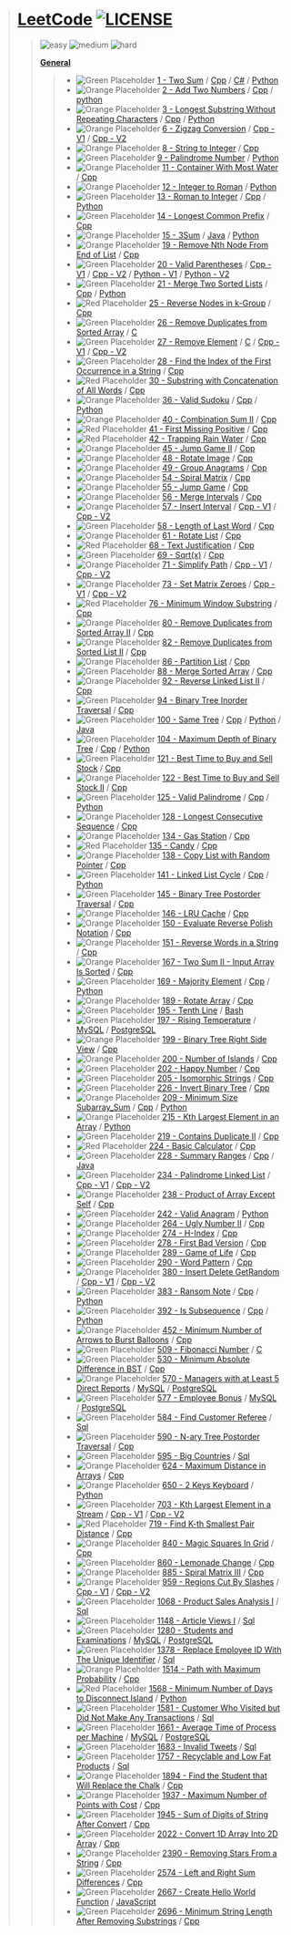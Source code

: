 > # [LeetCode](https://leetcode.com/u/shahar_30/) [![LICENSE](https://img.shields.io/badge/license-MIT-yellow.svg)](./LICENSE)
>> ![easy](https://img.shields.io/badge/56-green)
>> ![medium](https://img.shields.io/badge/55-orange)
>> ![hard](https://img.shields.io/badge/10-red)
>> 
>> [**General**](./)
>>> - ![Green Placeholder](https://placehold.co/15x15/00ff00/00ff00.png) [1 - Two Sum](./leetcode-1-Two_Sum/) / [Cpp](./leetcode-1-Two_Sum/leetcode-1-Two_Sum.cpp) / [C#](./leetcode-1-Two_Sum/leetcode-1-Two_Sum.cs) / [Python](./leetcode-1-Two_Sum/leetcode-1-Two_Sum.py)
>>> - ![Orange Placeholder](https://placehold.co/15x15/ffa500/ffa500.png) [2 - Add Two Numbers](./leetcode-2-Add_Two_Numbers/) / [Cpp](./leetcode-2-Add_Two_Numbers/leetcode-2-Add_Two_Numbers.cpp) / [python](./leetcode-2-Add_Two_Numbers/leetcode-2-Add_Two_Numbers.py)
>>> - ![Orange Placeholder](https://placehold.co/15x15/ffa500/ffa500.png) [3 - Longest Substring Without Repeating Characters](./leetcode-3-Longest_Substring_Without_Repeating_Characters/) / [Cpp](./leetcode-3-Longest_Substring_Without_Repeating_Characters/leetcode-3-Longest_Substring_Without_Repeating_Characters.cpp) / [Python](./leetcode-3-Longest_Substring_Without_Repeating_Characters/leetcode-3-Longest_Substring_Without_Repeating_Characters.py)
>>> - ![Orange Placeholder](https://placehold.co/15x15/ffa500/ffa500.png) [6 - Zigzag Conversion](./leetcode-6-Zigzag_Conversion/) / [Cpp - V1](./leetcode-6-Zigzag_Conversion/leetcode-6-Zigzag_Conversion-V1.cpp) / [Cpp - V2](./leetcode-6-Zigzag_Conversion/leetcode-6-Zigzag_Conversion-V2.cpp)
>>> - ![Orange Placeholder](https://placehold.co/15x15/ffa500/ffa500.png) [8 - String to Integer](./leetcode-8-String_to_Integer/) / [Cpp](./leetcode-8-String_to_Integer/leetcode-8-String_to_Integer.cpp)
>>> - ![Green Placeholder](https://placehold.co/15x15/00ff00/00ff00.png) [9 - Palindrome Number](./leetcode-9-Palindrome_Number/) / [Python](./leetcode-9-Palindrome_Number/leetcode-9-Palindrome_Number.py)
>>> - ![Orange Placeholder](https://placehold.co/15x15/ffa500/ffa500.png) [11 - Container With Most Water](./leetcode-11-Container_With_Most_Water/) / [Cpp](./leetcode-11-Container_With_Most_Water/leetcode-11-Container_With_Most_Water.cpp)
>>> - ![Orange Placeholder](https://placehold.co/15x15/ffa500/ffa500.png) [12 - Integer to Roman](./leetcode-12-Integer_to_Roman/) / [Python](./leetcode-12-Integer_to_Roman/leetcode-12-Integer_to_Roman.py)
>>> - ![Green Placeholder](https://placehold.co/15x15/00ff00/00ff00.png) [13 - Roman to Integer](./leetcode-13-Roman_to_Integer/) / [Cpp](./leetcode-13-Roman_to_Integer/leetcode-13-Roman_to_Integer.cpp) / [Python](./leetcode-13-Roman_to_Integer/leetcode-13-Roman_to_Integer.py)
>>> - ![Green Placeholder](https://placehold.co/15x15/00ff00/00ff00.png) [14 - Longest Common Prefix](./leetcode-14-Longest_Common_Prefix/) / [Cpp](./leetcode-14-Longest_Common_Prefix/leetcode-14-Longest_Common_Prefix.cpp)
>>> - ![Orange Placeholder](https://placehold.co/15x15/ffa500/ffa500.png) [15 - 3Sum](./leetcode-15-3Sum/) / [Java](./leetcode-15-3Sum/leetcode_15_3Sum.java) / [Python](./leetcode-15-3Sum/leetcode_15_3Sum.py)
>>> - ![Orange Placeholder](https://placehold.co/15x15/ffa500/ffa500.png) [19 - Remove Nth Node From End of List](./leetcode-19-Remove_Nth_Node_From_End_of_List/) / [Cpp](./leetcode-19-Remove_Nth_Node_From_End_of_List/leetcode-19-Remove_Nth_Node_From_End_of_List.cpp)
>>> - ![Green Placeholder](https://placehold.co/15x15/00ff00/00ff00.png) [20 - Valid Parentheses](./leetcode-20-Valid_Parentheses/) / [Cpp - V1](./leetcode-20-Valid_Parentheses/leetcode-20-Valid_Parentheses_V1.cpp) / [Cpp - V2](./leetcode-20-Valid_Parentheses/leetcode-20-Valid_Parentheses_v2.cpp) / [Python - V1](./leetcode-20-Valid_Parentheses/leetcode-20-Valid_Parentheses%20-%20V1.py) / [Python - V2](./leetcode-20-Valid_Parentheses/leetcode-20-Valid_Parentheses%20-%20V2.py)
>>> - ![Green Placeholder](https://placehold.co/15x15/00ff00/00ff00.png) [21 - Merge Two Sorted Lists](./leetcode-21-Merge_Two_Sorted_Lists/) / [Cpp](./leetcode-21-Merge_Two_Sorted_Lists/leetcode-21-Merge_Two_Sorted_Lists.cpp) / [Python](./leetcode-21-Merge_Two_Sorted_Lists/leetcode-21-Merge_Two_Sorted_Lists.py)
>>> - ![Red Placeholder](https://placehold.co/15x15/ff0000/ff0000.png) [25 - Reverse Nodes in k-Group](./leetcode-25-Reverse_Nodes_in_k-Group/) / [Cpp](./leetcode-25-Reverse_Nodes_in_k-Group/leetcode-25-Reverse_Nodes_in_k-Group.cpp)
>>> - ![Green Placeholder](https://placehold.co/15x15/00ff00/00ff00.png) [26 - Remove Duplicates from Sorted Array](./leetcode-26-Remove_Duplicates_from_Sorted_Array/) / [C](./leetcode-26-Remove_Duplicates_from_Sorted_Array/leetcode-26-Remove_Duplicates_from_Sorted_Array.c)
>>> - ![Green Placeholder](https://placehold.co/15x15/00ff00/00ff00.png) [27 - Remove Element](./leetcode-27-Remove_Element/) / [C](./leetcode-27-Remove_Element/leetcode-27-Remove_Element.c) / [Cpp - V1](./leetcode-27-Remove_Element/leetcode-27-Remove_Element-V1.cpp) / [Cpp - V2](./leetcode-27-Remove_Element/leetcode-27-Remove_Element-V2.cpp)
>>> - ![Green Placeholder](https://placehold.co/15x15/00ff00/00ff00.png) [28 - Find the Index of the First Occurrence in a String](./leetcode-28-Find_the_Index_of_the_First_Occurrence_in_a_String/) / [Cpp](./leetcode-28-Find_the_Index_of_the_First_Occurrence_in_a_String/leetcode-28-Find_the_Index_of_the_First_Occurrence_in_a_String.cpp)
>>> - ![Red Placeholder](https://placehold.co/15x15/ff0000/ff0000.png) [30 - Substring with Concatenation of All Words](./leetcode-30-Substring_with_Concatenation_of_All_Words/) / [Cpp](./leetcode-30-Substring_with_Concatenation_of_All_Words/leetcode-30-Substring_with_Concatenation_of_All_Words.cpp)
>>> - ![Orange Placeholder](https://placehold.co/15x15/ffa500/ffa500.png) [36 - Valid Sudoku](./leetcode-36-Valid_Sudoku/) / [Cpp](./leetcode-36-Valid_Sudoku/leetcode-36-Valid_Sudoku.cpp) / [Python](./leetcode-36-Valid_Sudoku/leetcode-36-Valid_Sudoku.py)
>>> - ![Orange Placeholder](https://placehold.co/15x15/ffa500/ffa500.png) [40 - Combination Sum II](./leetcode-40-Combination_Sum_II/) / [Cpp](./leetcode-40-Combination_Sum_II/leetcode-40-Combination_Sum_II.cpp)
>>> - ![Red Placeholder](https://placehold.co/15x15/ff0000/ff0000.png) [41 - First Missing Positive](./leetcode-41-First_Missing_Positive/) / [Cpp](./leetcode-41-First_Missing_Positive/leetcode-41-First_Missing_Positive.cpp)
>>> - ![Red Placeholder](https://placehold.co/15x15/ff0000/ff0000.png) [42 - Trapping Rain Water](./leetcode-42-Trapping_Rain_Water/) / [Cpp](./leetcode-42-Trapping_Rain_Water/leetcode-42-Trapping_Rain_Water.cpp)
>>> - ![Orange Placeholder](https://placehold.co/15x15/ffa500/ffa500.png) [45 - Jump Game II](./leetcode-45-Jump_Game_II/) / [Cpp](./leetcode-45-Jump_Game_II/leetcode-45-Jump_Game_II.cpp)
>>> - ![Orange Placeholder](https://placehold.co/15x15/ffa500/ffa500.png) [48 - Rotate Image](./leetcode-48-Rotate_Image/) / [Cpp](./leetcode-48-Rotate_Image/leetcode-48-Rotate_Image.cpp)
>>> - ![Orange Placeholder](https://placehold.co/15x15/ffa500/ffa500.png) [49 - Group Anagrams](./leetcode-49-Group_Anagrams/) / [Cpp](./leetcode-49-Group_Anagrams/leetcode-49-Group_Anagrams.cpp)
>>> - ![Orange Placeholder](https://placehold.co/15x15/ffa500/ffa500.png) [54 - Spiral Matrix](./leetcode-54-Spiral_Matrix/) / [Cpp](./leetcode-54-Spiral_Matrix/leetcode-54-Spiral_Matrix.cpp)
>>> - ![Orange Placeholder](https://placehold.co/15x15/ffa500/ffa500.png) [55 - Jump Game](./leetcode-55-Jump_Game/) / [Cpp](./leetcode-55-Jump_Game/leetcode-55-Jump_Game.cpp)
>>> - ![Orange Placeholder](https://placehold.co/15x15/ffa500/ffa500.png) [56 - Merge Intervals](./leetcode-56-Merge_Intervals/) / [Cpp](./leetcode-56-Merge_Intervals/leetcode-56-Merge_Intervals.cpp)
>>> - ![Orange Placeholder](https://placehold.co/15x15/ffa500/ffa500.png) [57 - Insert Interval](./leetcode-57-Insert_Interval/) / [Cpp - V1](./leetcode-57-Insert_Interval/leetcode-57-Insert_Interval-V1.cpp) / [Cpp - V2](./leetcode-57-Insert_Interval/leetcode-57-Insert_Interval-V2.cpp)
>>> - ![Green Placeholder](https://placehold.co/15x15/00ff00/00ff00.png) [58 - Length of Last Word](./leetcode-58-Length_of_Last_Word/) / [Cpp](./leetcode-58-Length_of_Last_Word/leetcode-58-Length_of_Last_Word.cpp)
>>> - ![Orange Placeholder](https://placehold.co/15x15/ffa500/ffa500.png) [61 - Rotate List](./leetcode-61-Rotate_List/) / [Cpp](./leetcode-61-Rotate_List/leetcode-61-Rotate_List.cpp)
>>> - ![Red Placeholder](https://placehold.co/15x15/ff0000/ff0000.png) [68 - Text Justification](./leetcode-68-Text_Justification/) / [Cpp](./leetcode-68-Text_Justification/leetcode-68-Text_Justification.cpp)
>>> - ![Green Placeholder](https://placehold.co/15x15/00ff00/00ff00.png) [69 - Sqrt(x)](./leetcode-69-Sqrt(x)/) / [Cpp](./leetcode-69-Sqrt(x)/leetcode-69-Sqrt_x.cpp)
>>> - ![Orange Placeholder](https://placehold.co/15x15/ffa500/ffa500.png) [71 - Simplify Path](./leetcode-71-Simplify_Path/) / [Cpp - V1](./leetcode-71-Simplify_Path/leetcode-71-Simplify_Path-V1.cpp) / [Cpp - V2](./leetcode-71-Simplify_Path/leetcode-71-Simplify_Path-V2.cpp)
>>> - ![Orange Placeholder](https://placehold.co/15x15/ffa500/ffa500.png) [73 - Set Matrix Zeroes](./leetcode-73-Set_Matrix_Zeroes/) / [Cpp - V1](./leetcode-73-Set_Matrix_Zeroes/leetcode-73-Set_Matrix_Zeroes-V1.cpp) / [Cpp - V2](./leetcode-73-Set_Matrix_Zeroes/leetcode-73-Set_Matrix_Zeroes-V2.cpp)
>>> - ![Red Placeholder](https://placehold.co/15x15/ff0000/ff0000.png) [76 - Minimum Window Substring](./leetcode-76-Minimum_Window_Substring/) / [Cpp](./leetcode-76-Minimum_Window_Substring/leetcode-76-Minimum_Window_Substring.cpp)
>>> - ![Orange Placeholder](https://placehold.co/15x15/ffa500/ffa500.png) [80 - Remove Duplicates from Sorted Array II](./leetcode-80-Remove_Duplicates_from_Sorted_Array_II/) / [Cpp](./leetcode-80-Remove_Duplicates_from_Sorted_Array_II/leetcode-80-Remove_Duplicates_from_Sorted_Array_II.cpp)
>>> - ![Orange Placeholder](https://placehold.co/15x15/ffa500/ffa500.png) [82 - Remove Duplicates from Sorted List II](./leetcode-82-Remove_Duplicates_from_Sorted_List_II/) / [Cpp](./leetcode-82-Remove_Duplicates_from_Sorted_List_II/leetcode-82-Remove_Duplicates_from_Sorted_List_II.cpp)
>>> - ![Orange Placeholder](https://placehold.co/15x15/ffa500/ffa500.png) [86 - Partition List](./leetcode-86-Partition_List/) / [Cpp](./leetcode-86-Partition_List/leetcode-86-Partition_List.cpp)
>>> - ![Green Placeholder](https://placehold.co/15x15/00ff00/00ff00.png) [88 - Merge Sorted Array](./leetcode-88-Merge_Sorted_Array/) / [Cpp](./leetcode-88-Merge_Sorted_Array/leetcode-88-Merge_Sorted_Array.cpp)
>>> - ![Orange Placeholder](https://placehold.co/15x15/ffa500/ffa500.png) [92 - Reverse Linked List II](./leetcode-92-Reverse_Linked_List_II/) / [Cpp](./leetcode-92-Reverse_Linked_List_II/leetcode-92-Reverse_Linked_List_II.cpp)
>>> - ![Green Placeholder](https://placehold.co/15x15/00ff00/00ff00.png) [94 - Binary Tree Inorder Traversal](./leetcode-94-Binary_Tree_Inorder_Traversal/) / [Cpp](./leetcode-94-Binary_Tree_Inorder_Traversal/leetcode-94-Binary_Tree_Inorder_Traversal.cpp)
>>> - ![Green Placeholder](https://placehold.co/15x15/00ff00/00ff00.png) [100 - Same Tree](./leetcode-100-Same_Tree/) / [Cpp](./leetcode-100-Same_Tree/leetcode-100-Same_Tree.cpp) / [Python](./leetcode-100-Same_Tree/leetcode-100-Same_Tree.py) / [Java](./leetcode-100-Same_Tree/leetcode_100_Same_Tree.java)
>>> - ![Green Placeholder](https://placehold.co/15x15/00ff00/00ff00.png) [104 - Maximum Depth of Binary Tree](./leetcode-104-Maximum_Depth_of_Binary_Tree/) / [Cpp](./leetcode-104-Maximum_Depth_of_Binary_Tree/leetcode-104-Maximum_Depth_of_Binary_Tree.cpp) / [Python](./leetcode-104-Maximum_Depth_of_Binary_Tree/leetcode-104-Maximum_Depth_of_Binary_Tree.py)
>>> - ![Green Placeholder](https://placehold.co/15x15/00ff00/00ff00.png) [121 - Best Time to Buy and Sell Stock](./leetcode-121-Best_Time_to_Buy_and_Sell_Stock/) / [Cpp](./leetcode-121-Best_Time_to_Buy_and_Sell_Stock/leetcode-121-Best_Time_to_Buy_and_Sell_Stock.cpp)
>>> - ![Orange Placeholder](https://placehold.co/15x15/ffa500/ffa500.png) [122 - Best Time to Buy and Sell Stock II](./leetcode-122-Best_Time_to_Buy_and_Sell_Stock_II/) / [Cpp](./leetcode-122-Best_Time_to_Buy_and_Sell_Stock_II/leetcode-122-Best_Time_to_Buy_and_Sell_Stock_II.cpp)
>>> - ![Green Placeholder](https://placehold.co/15x15/00ff00/00ff00.png) [125 - Valid Palindrome](./leetcode-125-Valid_Palindrome/) / [Cpp](./leetcode-125-Valid_Palindrome/leetcode-125-Valid_Palindrome.cpp) / [Python](./leetcode-125-Valid_Palindrome/leetcode-125-Valid_Palindrome.py)
>>> - ![Orange Placeholder](https://placehold.co/15x15/ffa500/ffa500.png) [128 - Longest Consecutive Sequence](./leetcode-128-Longest_Consecutive_Sequence/) / [Cpp](./leetcode-128-Longest_Consecutive_Sequence/leetcode-128-Longest_Consecutive_Sequence.cpp)
>>> - ![Orange Placeholder](https://placehold.co/15x15/ffa500/ffa500.png) [134 - Gas Station](./leetcode-134-Gas_Station/) / [Cpp](./leetcode-134-Gas_Station/leetcode-134-Gas_Station.cpp)
>>> - ![Red Placeholder](https://placehold.co/15x15/ff0000/ff0000.png) [135 - Candy](./leetcode-135-Candy/) / [Cpp](./leetcode-135-Candy/leetcode-135-Candy.cpp)
>>> - ![Orange Placeholder](https://placehold.co/15x15/ffa500/ffa500.png) [138 - Copy List with Random Pointer](./leetcode-138-Copy_List_with_Random_Pointer/) / [Cpp](./leetcode-138-Copy_List_with_Random_Pointer/leetcode-138-Copy_List_with_Random_Pointer.cpp)
>>> - ![Green Placeholder](https://placehold.co/15x15/00ff00/00ff00.png) [141 - Linked List Cycle](./leetcode-141-Linked_List_Cycle/) / [Cpp](./leetcode-141-Linked_List_Cycle/leetcode-141-Linked_List_Cycle.cpp) / [Python](./leetcode-141-Linked_List_Cycle/leetcode-141-Linked_List_Cycle.py)
>>> - ![Green Placeholder](https://placehold.co/15x15/00ff00/00ff00.png) [145 - Binary Tree Postorder Traversal](./leetcode-145-Binary_Tree_Postorder_Traversal/) / [Cpp](./leetcode-145-Binary_Tree_Postorder_Traversal/leetcode-145-Binary_Tree_Postorder_Traversal.cpp)
>>> - ![Orange Placeholder](https://placehold.co/15x15/ffa500/ffa500.png) [146 - LRU Cache](./leetcode-146-LRU_Cache/) / [Cpp](./leetcode-146-LRU_Cache/leetcode-146-LRU_Cache.cpp)
>>> - ![Orange Placeholder](https://placehold.co/15x15/ffa500/ffa500.png) [150 - Evaluate Reverse Polish Notation](./leetcode-150-Evaluate_Reverse_Polish_Notation/) / [Cpp](./leetcode-150-Evaluate_Reverse_Polish_Notation/leetcode-150-Evaluate_Reverse_Polish_Notation.cpp)
>>> - ![Orange Placeholder](https://placehold.co/15x15/ffa500/ffa500.png) [151 - Reverse Words in a String](./leetcode-151-Reverse_Words_in_a_String/) / [Cpp](./leetcode-151-Reverse_Words_in_a_String/leetcode-151-Reverse_Words_in_a_String.cpp)
>>> - ![Orange Placeholder](https://placehold.co/15x15/ffa500/ffa500.png) [167 - Two Sum II - Input Array Is Sorted](./leetcode-167-Two_Sum_II_-_Input_Array_Is_Sorted/) / [Cpp](./leetcode-167-Two_Sum_II_-_Input_Array_Is_Sorted/leetcode-167-Two_Sum_II_-_Input_Array_Is_Sorted.cpp)
>>> - ![Green Placeholder](https://placehold.co/15x15/00ff00/00ff00.png) [169 - Majority Element](./leetcode-169-Majority_Element/) / [Cpp](./leetcode-169-Majority_Element/leetcode-169-Majority_Element.cpp) / [Python](./leetcode-169-Majority_Element/leetcode-169-Majority_Element.py)
>>> - ![Orange Placeholder](https://placehold.co/15x15/ffa500/ffa500.png) [189 - Rotate Array](./leetcode-189-Rotate_Array/) / [Cpp](./leetcode-189-Rotate_Array/leetcode-189-Rotate_Array.cpp)
>>> - ![Green Placeholder](https://placehold.co/15x15/00ff00/00ff00.png) [195 - Tenth Line](./leetcode-195-Tenth_Line/) / [Bash](./leetcode-195-Tenth_Line/leetcode-195-Tenth_Line.sh)
>>> - ![Green Placeholder](https://placehold.co/15x15/00ff00/00ff00.png) [197 - Rising Temperature](./leetcode-197-Rising_Temperature/) / [MySQL](./leetcode-197-Rising_Temperature/leetcode-197-Rising_Temperature-MySQL.sql) / [PostgreSQL](./leetcode-197-Rising_Temperature/leetcode-197-Rising_Temperature-PostgreSQL.sql)
>>> - ![Orange Placeholder](https://placehold.co/15x15/ffa500/ffa500.png) [199 - Binary Tree Right Side View](./leetcode-199-Binary_Tree_Right_Side_View/) / [Cpp](./leetcode-199-Binary_Tree_Right_Side_View/leetcode-199-Binary_Tree_Right_Side_View.cpp)
>>> - ![Orange Placeholder](https://placehold.co/15x15/ffa500/ffa500.png) [200 - Number of Islands](./leetcode-200-Number_of_Islands/) / [Cpp](./leetcode-200-Number_of_Islands/leetcode-200-Number_of_Islands.cpp)
>>> - ![Green Placeholder](https://placehold.co/15x15/00ff00/00ff00.png) [202 - Happy Number](./leetcode-202-Happy_Number/) / [Cpp](./leetcode-202-Happy_Number/leetcode-202-Happy_Number.cpp)
>>> - ![Green Placeholder](https://placehold.co/15x15/00ff00/00ff00.png) [205 - Isomorphic Strings](./leetcode-205-Isomorphic_Strings/) / [Cpp](./leetcode-205-Isomorphic_Strings/leetcode-205-Isomorphic_Strings.cpp)
>>> - ![Green Placeholder](https://placehold.co/15x15/00ff00/00ff00.png) [226 - Invert Binary Tree](./leetcode-226-Invert_Binary_Tree/) / [Cpp](./leetcode-226-Invert_Binary_Tree/leetcode-226-Invert_Binary_Tree.cpp)
>>> - ![Orange Placeholder](https://placehold.co/15x15/ffa500/ffa500.png) [209 - Minimum Size Subarray_Sum](./leetcode-209-Minimum_Size_Subarray_Sum/) / [Cpp](./leetcode-209-Minimum_Size_Subarray_Sum/leetcode-209-Minimum_Size_Subarray_Sum.cpp) / [Python](./leetcode-209-Minimum_Size_Subarray_Sum/leetcode-209-Minimum_Size_Subarray_Sum.py)
>>> - ![Orange Placeholder](https://placehold.co/15x15/ffa500/ffa500.png) [215 - Kth Largest Element in an Array](./leetcode-215-Kth_Largest_Element_in_an_Array/) / [Python](./leetcode-215-Kth_Largest_Element_in_an_Array/leetcode-215-Kth_Largest_Element_in_an_Array.py)
>>> - ![Green Placeholder](https://placehold.co/15x15/00ff00/00ff00.png) [219 - Contains Duplicate II](./leetcode-219-Contains_Duplicate_II/) / [Cpp](./leetcode-219-Contains_Duplicate_II/leetcode-219-Contains_Duplicate_II.cpp)
>>> - ![Red Placeholder](https://placehold.co/15x15/ff0000/ff0000.png) [224 - Basic Calculator](./leetcode-224-Basic_Calculator/) / [Cpp](./leetcode-224-Basic_Calculator/leetcode-224-Basic_Calculator.cpp)
>>> - ![Green Placeholder](https://placehold.co/15x15/00ff00/00ff00.png) [228 - Summary Ranges](./leetcode-228-SummaryRanges/) / [Cpp](./leetcode-228-SummaryRanges/leetcode-228-SummaryRanges.cpp) / [Java](./leetcode-228-SummaryRanges/leetcode_228_SummaryRanges.java)
>>> - ![Green Placeholder](https://placehold.co/15x15/00ff00/00ff00.png) [234 - Palindrome Linked List](./leetcode-234-Palindrome_Linked_List/) / [Cpp - V1](./leetcode-234-Palindrome_Linked_List/leetcode-234-Palindrome_Linked_List-V1.cpp) / [Cpp - V2](./leetcode-234-Palindrome_Linked_List/leetcode-234-Palindrome_Linked_List-V2.cpp)
>>> - ![Orange Placeholder](https://placehold.co/15x15/ffa500/ffa500.png) [238 - Product of Array Except Self](./leetcode-238-Product_of_Array_Except_Self/) / [Cpp](./leetcode-238-Product_of_Array_Except_Self/leetcode-238-Product_of_Array_Except_Self.cpp)
>>> - ![Green Placeholder](https://placehold.co/15x15/00ff00/00ff00.png) [242 - Valid Anagram](./leetcode-242-Valid_Anagram/) / [Python](./leetcode-242-Valid_Anagram/leetcode-242-Valid_Anagram.py)
>>> - ![Orange Placeholder](https://placehold.co/15x15/ffa500/ffa500.png) [264 - Ugly Number II](./leetcode-264-Ugly_Number_II/) / [Cpp](./leetcode-264-Ugly_Number_II/leetcode-264-Ugly_Number_II.cpp)
>>> - ![Orange Placeholder](https://placehold.co/15x15/ffa500/ffa500.png) [274 - H-Index](./leetcode-274-H-Index/) / [Cpp](./leetcode-274-H-Index/leetcode-274-H-Index.cpp)
>>> - ![Green Placeholder](https://placehold.co/15x15/00ff00/00ff00.png) [278 - First Bad Version](./leetcode-278-First_Bad_Version/) / [Cpp](./leetcode-278-First_Bad_Version/leetcode-278-First_Bad_Version.cpp)
>>> - ![Orange Placeholder](https://placehold.co/15x15/ffa500/ffa500.png) [289 - Game of Life](./leetcode-289-Game_of_Life/) / [Cpp](./leetcode-289-Game_of_Life/leetcode-289-Game_of_Life.cpp)
>>> - ![Green Placeholder](https://placehold.co/15x15/00ff00/00ff00.png) [290 - Word Pattern](./leetcode-290-Word_Pattern/) / [Cpp](./leetcode-290-Word_Pattern/leetcode-290-Word_Pattern.cpp)
>>> - ![Orange Placeholder](https://placehold.co/15x15/ffa500/ffa500.png) [380 - Insert Delete GetRandom](./leetcode-380-Insert_Delete_GetRandom/) / [Cpp - V1](./leetcode-380-Insert_Delete_GetRandom/leetcode-380-Insert_Delete_GetRandom-V1.cpp) / [Cpp - V2](./leetcode-380-Insert_Delete_GetRandom/leetcode-380-Insert_Delete_GetRandom-V2.cpp)
>>> - ![Green Placeholder](https://placehold.co/15x15/00ff00/00ff00.png) [383 - Ransom Note](./leetcode-383-Ransom_Note/) / [Cpp](./leetcode-383-Ransom_Note/leetcode-383-Ransom_Note.cpp) / [Python](./leetcode-383-Ransom_Note/leetcode-383-Ransom_Note.py)
>>> - ![Green Placeholder](https://placehold.co/15x15/00ff00/00ff00.png) [392 - Is Subsequence](./leetcode-392-Is_Subsequence/) / [Cpp](./leetcode-392-Is_Subsequence/leetcode-392-Is_Subsequence.cpp) / [Python](./leetcode-392-Is_Subsequence/leetcode-392-Is_Subsequence.py)
>>> - ![Orange Placeholder](https://placehold.co/15x15/ffa500/ffa500.png) [452 - Minimum Number of Arrows to Burst Balloons](./leetcode-452-Minimum_Number_of_Arrows_to_Burst_Balloons/) / [Cpp](./leetcode-452-Minimum_Number_of_Arrows_to_Burst_Balloons/leetcode-452-Minimum_Number_of_Arrows_to_Burst_Balloons.cpp)
>>> - ![Green Placeholder](https://placehold.co/15x15/00ff00/00ff00.png) [509 - Fibonacci Number](./leetcode-509-Fibonacci_Number/) / [C](./leetcode-509-Fibonacci_Number/leetcode-509-Fibonacci_Number.c)
>>> - ![Green Placeholder](https://placehold.co/15x15/00ff00/00ff00.png) [530 - Minimum Absolute Difference in BST](./leetcode-530-Minimum_Absolute_Difference_in_BST/) / [Cpp](./leetcode-530-Minimum_Absolute_Difference_in_BST/leetcode-530-Minimum_Absolute_Difference_in_BST.cpp)
>>> - ![Orange Placeholder](https://placehold.co/15x15/ffa500/ffa500.png) [570 - Managers with at Least 5 Direct Reports](./leetcode-570-Managers_with_at_Least_5_Direct_Reports/) / [MySQL](./leetcode-570-Managers_with_at_Least_5_Direct_Reports/leetcode-570-Managers_with_at_Least_5_Direct_Reports-MySQL.sql) / [PostgreSQL](./leetcode-570-Managers_with_at_Least_5_Direct_Reports/leetcode-570-Managers_with_at_Least_5_Direct_Reports-PostgreSQL.sql)
>>> - ![Green Placeholder](https://placehold.co/15x15/00ff00/00ff00.png) [577 - Employee Bonus](./leetcode-577-Employee_Bonus/) / [MySQL](./leetcode-577-Employee_Bonus/leetcode-577-Employee_Bonus-MySQL.sql) / [PostgreSQL](./leetcode-577-Employee_Bonus/leetcode-577-Employee_Bonus-PostgreSQL.sql)
>>> - ![Green Placeholder](https://placehold.co/15x15/00ff00/00ff00.png) [584 - Find Customer Referee](./leetcode-584-Find_Customer_Referee/) / [Sql](./leetcode-584-Find_Customer_Referee/leetcode-584-Find_Customer_Referee.sql)
>>> - ![Green Placeholder](https://placehold.co/15x15/00ff00/00ff00.png) [590 - N-ary Tree Postorder Traversal](./leetcode-590-N-ary_Tree_Postorder_Traversal/) / [Cpp](./leetcode-590-N-ary_Tree_Postorder_Traversal/leetcode-590-N-ary_Tree_Postorder_Traversal.cpp)
>>> - ![Green Placeholder](https://placehold.co/15x15/00ff00/00ff00.png) [595 - Big Countries](./leetcode-595-Big_Countries/) / [Sql](./leetcode-595-Big_Countries/leetcode-595-Big_Countries.sql)
>>> - ![Orange Placeholder](https://placehold.co/15x15/ffa500/ffa500.png) [624 - Maximum Distance in Arrays](./leetcode-624-Maximum_Distance_in_Arrays/) / [Cpp](./leetcode-624-Maximum_Distance_in_Arrays/leetcode-624-Maximum_Distance_in_Arrays.cpp)
>>> - ![Orange Placeholder](https://placehold.co/15x15/ffa500/ffa500.png) [650 - 2 Keys Keyboard](./leetcode-650-2_Keys_Keyboard/) / [Python](./leetcode-650-2_Keys_Keyboard/leetcode-650-2_Keys_Keyboard.py)
>>> - ![Green Placeholder](https://placehold.co/15x15/00ff00/00ff00.png) [703 - Kth Largest Element in a Stream](./leetcode-703-Kth_Largest_Element_in_a_Stream/) / [Cpp - V1](./leetcode-703-Kth_Largest_Element_in_a_Stream/leetcode-703-Kth_Largest_Element_in_a_Stream-V1.cpp) / [Cpp - V2](./leetcode-703-Kth_Largest_Element_in_a_Stream/leetcode-703-Kth_Largest_Element_in_a_Stream-V2.cpp)
>>> - ![Red Placeholder](https://placehold.co/15x15/ff0000/ff0000.png) [719 - Find K-th Smallest Pair Distance](./leetcode-719-Find_K-th_Smallest_Pair_Distance/) / [Cpp](./leetcode-719-Find_K-th_Smallest_Pair_Distance/leetcode-719-Find_K-th_Smallest_Pair_Distance.cpp)
>>> - ![Orange Placeholder](https://placehold.co/15x15/ffa500/ffa500.png) [840 - Magic Squares In Grid](./leetcode-840-Magic_Squares_In_Grid/) / [Cpp](./leetcode-840-Magic_Squares_In_Grid/leetcode-840-Magic_Squares_In_Grid.cpp)
>>> - ![Green Placeholder](https://placehold.co/15x15/00ff00/00ff00.png) [860 - Lemonade Change](./leetcode-860-Lemonade_Change/) / [Cpp](./leetcode-860-Lemonade_Change/leetcode-860-Lemonade_Change.cpp)
>>> - ![Orange Placeholder](https://placehold.co/15x15/ffa500/ffa500.png) [885 - Spiral Matrix III](./leetcode-885-Spiral_Matrix_III/) / [Cpp](./leetcode-885-Spiral_Matrix_III/leetcode-885-Spiral_Matrix_III.cpp)
>>> - ![Orange Placeholder](https://placehold.co/15x15/ffa500/ffa500.png) [959 - Regions Cut By Slashes](./leetcode-959-Regions_Cut_By_Slashes/) / [Cpp - V1](./leetcode-959-Regions_Cut_By_Slashes/leetcode-959-Regions_Cut_By_Slashes-V1.cpp) / [Cpp - V2](./leetcode-959-Regions_Cut_By_Slashes/leetcode-959-Regions_Cut_By_Slashes-V2.cpp)
>>> - ![Green Placeholder](https://placehold.co/15x15/00ff00/00ff00.png) [1068 - Product Sales Analysis I](./leetcode-1068-Product_Sales_Analysis_I/) / [Sql](./leetcode-1068-Product_Sales_Analysis_I/leetcode-1068-Product_Sales_Analysis_I.sql)
>>> - ![Green Placeholder](https://placehold.co/15x15/00ff00/00ff00.png) [1148 - Article Views I](./leetcode-1148-Article_Views_I/) / [Sql](./leetcode-1148-Article_Views_I/leetcode-1148-Article_Views_I.sql)
>>> - ![Green Placeholder](https://placehold.co/15x15/00ff00/00ff00.png) [1280 - Students and Examinations](./leetcode-1280-Students_and_Examinations/) / [MySQL](./leetcode-1280-Students_and_Examinations/leetcode-1280-Students_and_Examinations-MySQL.sql) / [PostgreSQL](./leetcode-1280-Students_and_Examinations/leetcode-1280-Students_and_Examinations-PostgreSQL.sql)
>>> - ![Green Placeholder](https://placehold.co/15x15/00ff00/00ff00.png) [1378 - Replace Employee ID With The Unique Identifier](./leetcode-1378-Replace_Employee_ID_With_The_Unique_Identifier/) / [Sql](./leetcode-1378-Replace_Employee_ID_With_The_Unique_Identifier/leetcode-1378-Replace_Employee_ID_With_The_Unique_Identifier.sql)
>>> - ![Orange Placeholder](https://placehold.co/15x15/ffa500/ffa500.png) [1514 - Path with Maximum Probability](./leetcode-1514-Path_with_Maximum_Probability/) / [Cpp](./leetcode-1514-Path_with_Maximum_Probability/leetcode-1514-Path_with_Maximum_Probability.cpp)
>>> - ![Red Placeholder](https://placehold.co/15x15/ff0000/ff0000.png) [1568 - Minimum Number of Days to Disconnect Island](./leetcode-1568-Minimum_Number_of_Days_to_Disconnect_Island/) / [Python](./leetcode-1568-Minimum_Number_of_Days_to_Disconnect_Island/leetcode-1568-Minimum_Number_of_Days_to_Disconnect_Island.py)
>>> - ![Green Placeholder](https://placehold.co/15x15/00ff00/00ff00.png) [1581 - Customer Who Visited but Did Not Make Any Transactions](./leetcode-1581-Customer_Who_Visited_but_Did_Not_Make_Any_Transactions/) / [Sql](./leetcode-1581-Customer_Who_Visited_but_Did_Not_Make_Any_Transactions/leetcode-1581-Customer_Who_Visited_but_Did_Not_Make_Any_Transactions.sql)
>>> - ![Green Placeholder](https://placehold.co/15x15/00ff00/00ff00.png) [1661 - Average Time of Process per Machine](./leetcode-1661-Average_Time_of_Process_per_Machine/) / [MySQL](./leetcode-1661-Average_Time_of_Process_per_Machine/leetcode-1661-Average_Time_of_Process_per_Machine-MySQL.sql) / [PostgreSQL](./leetcode-1661-Average_Time_of_Process_per_Machine/leetcode-1661-Average_Time_of_Process_per_Machine-PostgreSQL.sql)
>>> - ![Green Placeholder](https://placehold.co/15x15/00ff00/00ff00.png) [1683 - Invalid Tweets](./leetcode-1683-Invalid_Tweets/) / [Sql](./leetcode-1683-Invalid_Tweets/leetcode-1683-Invalid_Tweets.sql)
>>> - ![Green Placeholder](https://placehold.co/15x15/00ff00/00ff00.png) [1757 - Recyclable and Low Fat Products](./leetcode-1757-Recyclable_and_Low_Fat_Products/) / [Sql](./leetcode-1757-Recyclable_and_Low_Fat_Products/leetcode-1757-Recyclable_and_Low_Fat_Products.sql)
>>> - ![Orange Placeholder](https://placehold.co/15x15/ffa500/ffa500.png) [1894 - Find the Student that Will Replace the Chalk](./leetcode-1894-Find_the_Student_that_Will_Replace_the_Chalk/) / [Cpp](./leetcode-1894-Find_the_Student_that_Will_Replace_the_Chalk/leetcode-1894-Find_the_Student_that_Will_Replace_the_Chalk.cpp)
>>> - ![Orange Placeholder](https://placehold.co/15x15/ffa500/ffa500.png) [1937 - Maximum Number of Points with Cost](./leetcode-1937-Maximum_Number_of_Points_with_Cost/) / [Cpp](./leetcode-1937-Maximum_Number_of_Points_with_Cost/leetcode-1937-Maximum_Number_of_Points_with_Cost.cpp)
>>> - ![Green Placeholder](https://placehold.co/15x15/00ff00/00ff00.png) [1945 - Sum of Digits of String After Convert](./leetcode-1945-Sum_of_Digits_of_String_After_Convert/) / [Cpp](./leetcode-1945-Sum_of_Digits_of_String_After_Convert/leetcode-1945-Sum_of_Digits_of_String_After_Convert.cpp)
>>> - ![Green Placeholder](https://placehold.co/15x15/00ff00/00ff00.png) [2022 - Convert 1D Array Into 2D Array](./leetcode-2022-Convert_1D_Array_Into_2D_Array/) / [Cpp](./leetcode-2022-Convert_1D_Array_Into_2D_Array/leetcode-2022-Convert_1D_Array_Into_2D_Array.cpp)
>>> - ![Orange Placeholder](https://placehold.co/15x15/ffa500/ffa500.png) [2390 - Removing Stars From a String](./leetcode-2390-Removing_Stars_From_a_String/) / [Cpp](./leetcode-2390-Removing_Stars_From_a_String/leetcode-2390-Removing_Stars_From_a_String.cpp)
>>> - ![Green Placeholder](https://placehold.co/15x15/00ff00/00ff00.png) [2574 - Left and Right Sum Differences](./leetcode-2574-Left_and_Right_Sum_Differences/) / [Cpp](./leetcode-2574-Left_and_Right_Sum_Differences/leetcode-2574-Left_and_Right_Sum_Differences.cpp)
>>> - ![Green Placeholder](https://placehold.co/15x15/00ff00/00ff00.png) [2667 - Create Hello World Function](./leetcode-2667-Create_Hello_World_Function/) / [JavaScript](./leetcode-2667-Create_Hello_World_Function/leetcode-2667-Create_Hello_World_Function.js)
>>> - ![Green Placeholder](https://placehold.co/15x15/00ff00/00ff00.png) [2696 - Minimum String Length After Removing Substrings](./leetcode-2696-Minimum_String_Length_After_Removing_Substrings/) / [Cpp](./leetcode-2696-Minimum_String_Length_After_Removing_Substrings/leetcode-2696-Minimum_String_Length_After_Removing_Substrings.cpp)
>
